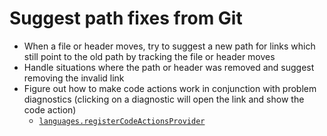 # Suggest path fixes from Git

- When a file or header moves, try to suggest a new path for links which still point to the old path by tracking the file or header moves
- Handle situations where the path or header was removed and suggest removing the invalid link
- Figure out how to make code actions work in conjunction with problem diagnostics (clicking on a diagnostic will open the link and show the code action)
  - [`languages.registerCodeActionsProvider`](https://code.visualstudio.com/docs/extensionAPI/vscode-api#languages.registerCodeActionsProvider)
